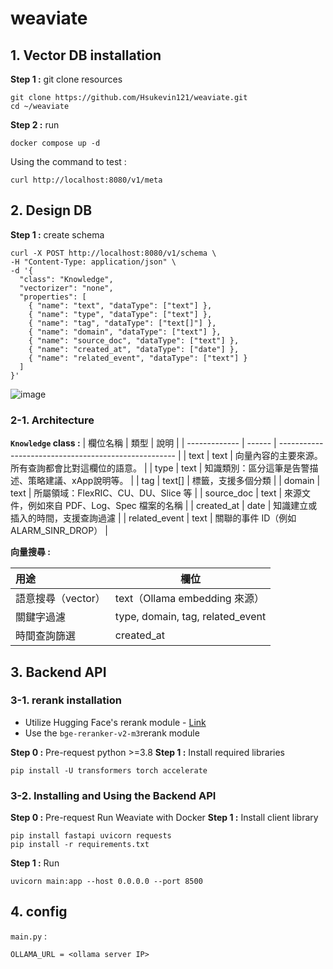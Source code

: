 # weaviate
## 1. Vector DB installation
**Step 1 :** git clone resources
```=
git clone https://github.com/Hsukevin121/weaviate.git
cd ~/weaviate
```
**Step 2 :** run 
```=
docker compose up -d
```
Using the command to test : 
```=
curl http://localhost:8080/v1/meta
```
## 2. Design DB
**Step 1 :** create schema
```=
curl -X POST http://localhost:8080/v1/schema \
-H "Content-Type: application/json" \
-d '{
  "class": "Knowledge",
  "vectorizer": "none",
  "properties": [
    { "name": "text", "dataType": ["text"] },
    { "name": "type", "dataType": ["text"] },
    { "name": "tag", "dataType": ["text[]"] },
    { "name": "domain", "dataType": ["text"] },
    { "name": "source_doc", "dataType": ["text"] },
    { "name": "created_at", "dataType": ["date"] },
    { "name": "related_event", "dataType": ["text"] }
  ]
}'
```
![image](https://github.com/user-attachments/assets/e663ab30-b959-475b-9211-f0e199a94bee)

### 2-1. Architecture
**`Knowledge` class :** 
| 欄位名稱      | 類型   | 說明                                                 |
| ------------- | ------ | ---------------------------------------------------- |
| text          | text   | 向量內容的主要來源。所有查詢都會比對這欄位的語意。   |
| type          | text   | 知識類別：區分這筆是告警描述、策略建議、xApp說明等。 |
| tag           | text[] | 標籤，支援多個分類                                   |
| domain        | text   | 所屬領域：FlexRIC、CU、DU、Slice 等                  |
| source_doc    | text   | 來源文件，例如來自 PDF、Log、Spec 檔案的名稱         |
| created_at    | date   | 知識建立或插入的時間，支援查詢過濾                   |
| related_event | text   | 關聯的事件 ID（例如 ALARM_SINR_DROP）                |

**向量搜尋 :** 


| 用途               | 欄位                             |
|:------------------ | -------------------------------- |
| 語意搜尋（vector） | text（Ollama embedding 來源）    |
| 關鍵字過濾         | type, domain, tag, related_event |
| 時間查詢篩選       | created_at                       |

## 3. Backend API
### 3-1. rerank installation
- Utilize Hugging Face's rerank module - [Link](https://huggingface.co/BAAI/bge-reranker-v2-m3)
- Use the `bge-reranker-v2-m3`rerank module

**Step 0 :** Pre-request
python >=3.8
**Step 1 :** Install required libraries
```=
pip install -U transformers torch accelerate
```

### 3-2.  Installing and Using the Backend API
**Step 0 :** Pre-request
Run Weaviate with Docker
**Step 1 :** Install client library
```=
pip install fastapi uvicorn requests
pip install -r requirements.txt
```
**Step 1 :** Run
```=
uvicorn main:app --host 0.0.0.0 --port 8500
```

## 4. config
`main.py` : 
```=
OLLAMA_URL = <ollama server IP>
```









